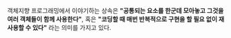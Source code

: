 객체지향 프로그래밍에서 이야기하는 상속은 **"공통되는 요소를 한군데 모아놓고 그것을 여러 객체들이 함께 사용한다"**,
혹은 **"코딩할 때 매번 반복적으로 구현을 할 필요 없이 재사용할 수 있다"** 라는 의미를 가지고 있다.
